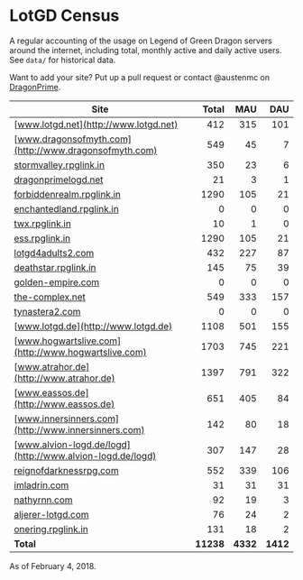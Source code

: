 # LotGD Census
A regular accounting of the usage on Legend of Green Dragon servers around the internet, including total, monthly active and daily active users. See `data/` for historical data.

Want to add your site? Put up a pull request or contact @austenmc on [DragonPrime](http://dragonprime.net).


Site | Total | MAU | DAU
--- | ---:| ---:| ---:
[www.lotgd.net](http://www.lotgd.net)|412|315|101
[www.dragonsofmyth.com](http://www.dragonsofmyth.com)|549|45|7
[stormvalley.rpglink.in](http://stormvalley.rpglink.in)|350|23|6
[dragonprimelogd.net](http://dragonprimelogd.net)|21|3|1
[forbiddenrealm.rpglink.in](http://forbiddenrealm.rpglink.in)|1290|105|21
[enchantedland.rpglink.in](http://enchantedland.rpglink.in)|0|0|0
[twx.rpglink.in](http://twx.rpglink.in)|10|1|0
[ess.rpglink.in](http://ess.rpglink.in)|1290|105|21
[lotgd4adults2.com](http://lotgd4adults2.com)|432|227|87
[deathstar.rpglink.in](http://deathstar.rpglink.in)|145|75|39
[golden-empire.com](http://golden-empire.com)|0|0|0
[the-complex.net](http://the-complex.net)|549|333|157
[tynastera2.com](http://tynastera2.com)|0|0|0
[www.lotgd.de](http://www.lotgd.de)|1108|501|155
[www.hogwartslive.com](http://www.hogwartslive.com)|1703|745|221
[www.atrahor.de](http://www.atrahor.de)|1397|791|322
[www.eassos.de](http://www.eassos.de)|651|405|84
[www.innersinners.com](http://www.innersinners.com)|142|80|18
[www.alvion-logd.de/logd](http://www.alvion-logd.de/logd)|307|147|28
[reignofdarknessrpg.com](http://reignofdarknessrpg.com)|552|339|106
[imladrin.com](http://imladrin.com)|31|31|31
[nathyrnn.com](http://nathyrnn.com)|92|19|3
[aljerer-lotgd.com](http://aljerer-lotgd.com)|76|24|2
[onering.rpglink.in](http://onering.rpglink.in)|131|18|2
**Total**|**11238**|**4332**|**1412**

As of February 4, 2018.
